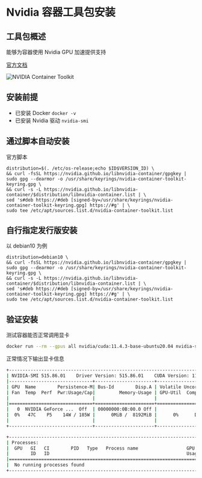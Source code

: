 # Nvidia 容器工具包安装

## 工具包概述

能够为容器使用 Nvidia GPU 加速提供支持

[官方文档](https://docs.nvidia.com/datacenter/cloud-native/container-toolkit/overview.html)

![NVIDIA Container Toolkit](https://cloud.githubusercontent.com/assets/3028125/12213714/5b208976-b632-11e5-8406-38d379ec46aa.png)

## 安装前提

- 已安装 Docker `docker -v`
- 已安装 Nvidia 驱动 `nvidia-smi`

## 通过脚本自动安装

官方脚本

```shell
distribution=$(. /etc/os-release;echo $ID$VERSION_ID) \
&& curl -fsSL https://nvidia.github.io/libnvidia-container/gpgkey | sudo gpg --dearmor -o /usr/share/keyrings/nvidia-container-toolkit-keyring.gpg \
&& curl -s -L https://nvidia.github.io/libnvidia-container/$distribution/libnvidia-container.list | \
sed 's#deb https://#deb [signed-by=/usr/share/keyrings/nvidia-container-toolkit-keyring.gpg] https://#g' | \
sudo tee /etc/apt/sources.list.d/nvidia-container-toolkit.list
```

## 自行指定发行版安装

以 debian10 为例

```shell
distribution=debian10 \
&& curl -fsSL https://nvidia.github.io/libnvidia-container/gpgkey | sudo gpg --dearmor -o /usr/share/keyrings/nvidia-container-toolkit-keyring.gpg \
&& curl -s -L https://nvidia.github.io/libnvidia-container/$distribution/libnvidia-container.list | \
sed 's#deb https://#deb [signed-by=/usr/share/keyrings/nvidia-container-toolkit-keyring.gpg] https://#g' | \
sudo tee /etc/apt/sources.list.d/nvidia-container-toolkit.list
```

## 验证安装

测试容器能否正常调用显卡

```bash
docker run --rm --gpus all nvidia/cuda:11.4.3-base-ubuntu20.04 nvidia-smi
```

正常情况下输出显卡信息

```bash
+-----------------------------------------------------------------------------+
| NVIDIA-SMI 515.86.01    Driver Version: 515.86.01    CUDA Version: 11.8     |
|-------------------------------+----------------------+----------------------+
| GPU  Name        Persistence-M| Bus-Id        Disp.A | Volatile Uncorr. ECC |
| Fan  Temp  Perf  Pwr:Usage/Cap|         Memory-Usage | GPU-Util  Compute M. |
|                               |                      |               MIG M. |
|===============================+======================+======================|
|   0  NVIDIA GeForce ...  Off  | 00000000:0B:00.0 Off |                  N/A |
|  0%   47C    P5    14W / 185W |      0MiB /  8192MiB |      0%      Default |
|                               |                      |                  N/A |
+-------------------------------+----------------------+----------------------+

+-----------------------------------------------------------------------------+
| Processes:                                                                  |
|  GPU   GI   CI        PID   Type   Process name                  GPU Memory |
|        ID   ID                                                   Usage      |
|=============================================================================|
|  No running processes found                                                 |
+-----------------------------------------------------------------------------+
```

